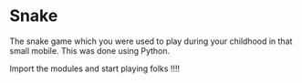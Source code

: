 # Snake
The snake game which you were used to play during your childhood in that small mobile. This was done using Python.

Import the modules and start playing folks !!!!
